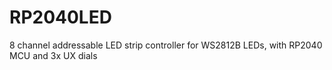 # RP2040LED
8 channel addressable LED strip controller for WS2812B LEDs, with RP2040 MCU and 3x UX dials
